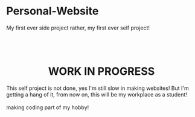 # Personal-Website
My first ever side project rather, my first ever self project! 
<br><br><br><br>

<h1 align="center"; text-weight="BOLD";>WORK IN PROGRESS</h1> 

<p>This self project is not done, yes I'm still slow in making websites! But I'm getting a hang of it, from now on, this will be my workplace as a student!<br><br>
making coding part of my hobby! 
</p>
